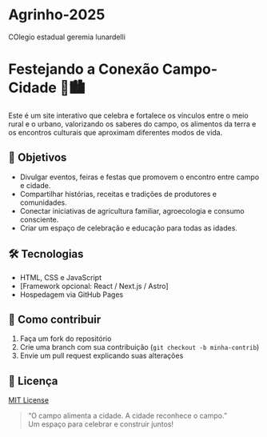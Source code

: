 # Agrinho-2025
COlegio estadual geremia lunardelli

# Festejando a Conexão Campo-Cidade 🌱🏙️

Este é um site interativo que celebra e fortalece os vínculos entre o meio rural e o urbano, valorizando os saberes do campo, os alimentos da terra e os encontros culturais que aproximam diferentes modos de vida.

## 🌟 Objetivos
- Divulgar eventos, feiras e festas que promovem o encontro entre campo e cidade.
- Compartilhar histórias, receitas e tradições de produtores e comunidades.
- Conectar iniciativas de agricultura familiar, agroecologia e consumo consciente.
- Criar um espaço de celebração e educação para todas as idades.

## 🛠️ Tecnologias
- HTML, CSS e JavaScript
- [Framework opcional: React / Next.js / Astro]
- Hospedagem via GitHub Pages

## 🧩 Como contribuir
1. Faça um fork do repositório
2. Crie uma branch com sua contribuição (`git checkout -b minha-contrib`)
3. Envie um pull request explicando suas alterações

## 💚 Licença
[MIT License](LICENSE)

> “O campo alimenta a cidade. A cidade reconhece o campo.”  
> Um espaço para celebrar e construir juntos!
